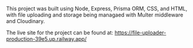 This project was built using Node, Express, Prisma ORM, CSS, and HTML, with file uploading and storage being managaed with Multer middleware and Cloudinary.

The live site for the project can be found at:
https://file-uploader-production-39e5.up.railway.app/